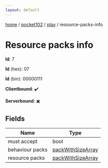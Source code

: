 ```yaml
---
layout: default
---
```


[home](/)  /  [pocket102](/protocol/pocket102)  /  [play](/protocol/pocket102/play)  /  resource-packs-info

# Resource packs info

**Id**: 7

**Id** (hex): 07

**Id** (bin): 00000111

**Clientbound**: ✔️

**Serverbound**: ✖️

## Fields

Name | Type
---|---
must accept | bool
behaviour packs | [packWithSizeArray](/protocol/pocket102/arrays)
resource packs | [packWithSizeArray](/protocol/pocket102/arrays)
